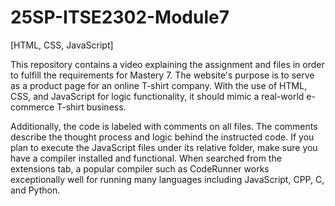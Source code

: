 # 25SP-ITSE2302-Module7

[HTML, CSS, JavaScript]

This repository contains a video explaining the assignment and files in order to fulfill the requirements for Mastery 7. The website's purpose is to serve as a product page for an online T-shirt company. With the use of HTML, CSS, and JavaScript for logic functionality, it should mimic a real-world e-commerce T-shirt business.

Additionally, the code is labeled with comments on all files. The comments describe the thought process and logic behind the instructed code. If you plan to execute the JavaScript files under its relative folder, make sure you have a compiler installed and functional. When searched from the extensions tab, a popular compiler such as CodeRunner works exceptionally well for running many languages including JavaScript, CPP, C, and Python.
